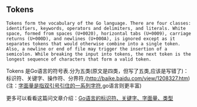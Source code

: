## Tokens 

```
Tokens form the vocabulary of the Go language. There are four classes: identifiers, keywords, operators and delimiters, and literals. White space, formed from spaces (U+0020), horizontal tabs (U+0009), carriage returns (U+000D), and newlines (U+000A), is ignored except as it separates tokens that would otherwise combine into a single token. Also, a newline or end of file may trigger the insertion of a semicolon. While breaking the input into tokens, the next token is the longest sequence of characters that form a valid token.
```

Tokens 是Go语言的符号表.分为五类(原文是四类，但写了五类,应该是写错了)：标识符、关键字、操作符、分界符,(http://baike.baidu.com/view/1208327.htm)(注：[字面量是指双引号引住的一系列字符](http://baike.baidu.com/view/1208327.htm),go语言则更丰富)

更多可以看看这篇问文章介绍：[Go语言的标识符、关键字、字面量、类型](https://segmentfault.com/a/1190000002687627)
